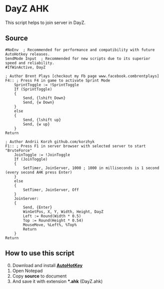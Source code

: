 # DayZ AHK

This script helps to join server in DayZ.

## Source

```
#NoEnv  ; Recommended for performance and compatibility with future AutoHotkey releases.
SendMode Input  ; Recommended for new scripts due to its superior speed and reliability.
#IfWinActive, DayZ

; Author Brent Plays [checkout my Fb page www.facebook.combrentplays]
F4:: ; Press F4 in game to activate Sprint Mode
	SprintToggle := !SprintToggle
	If (SprintToggle)
	{
		Send, {lshift Down}
		Send, {w Down}
	}
	else
	{
		Send, {lshift up}
		Send, {w up}
	}
Return

; Author Andrii Korzh github.com/korzhyk
F1:: ; Press F1 in server browser with selected server to start "BruteForce"
	JoinToggle := !JoinToggle
	If (JoinToggle)
	{ 
		SetTimer, JoinServer, 1000 ; 1000 in milliseconds is 1 second (every second AHK press Enter)
	}
	else
	{ 
		SetTimer, JoinServer, Off
	}
	JoinServer:
	{
		Send, {Enter}
		WinGetPos, X, Y, Width, Height, DayZ
		Left := Round(Width * 0.5)
		Top := Round(Height * 0.54)
		MouseMove, %Left%, %Top%
		Return
	}
Return
```

## How to use this script

0. Download and install [**AutoHotKey**][AHK]
1. Open Notepad
2. Copy **source** to document
3. And save it with extension **\*.ahk** (DayZ.ahk)

[AHK]: https://autohotkey.com/ "AutoHotKey"
